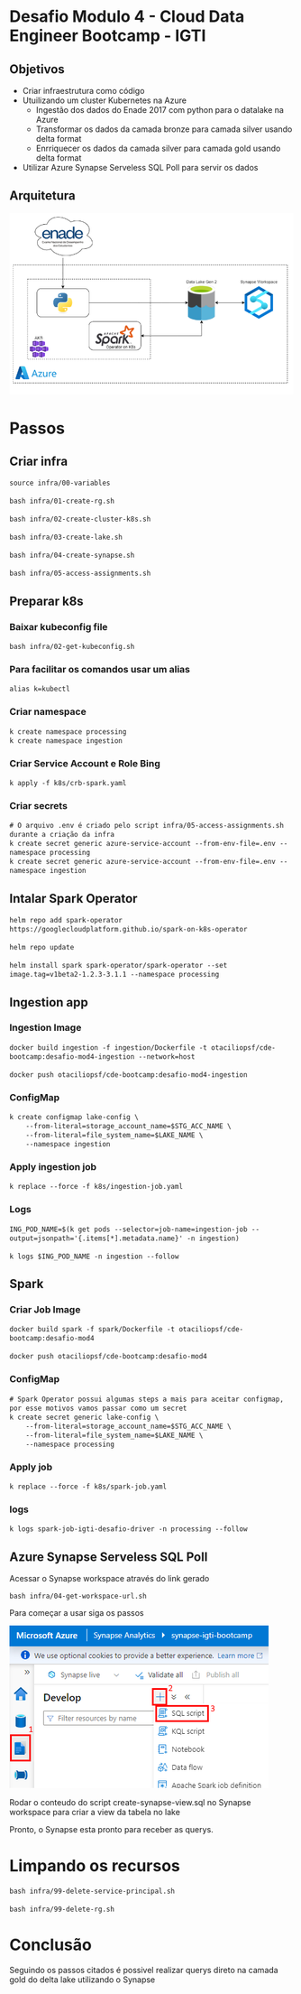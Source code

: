 # Desafio Modulo 4 - Cloud Data Engineer Bootcamp - IGTI

## Objetivos
* Criar infraestrutura como código
* Utuilizando um cluster Kubernetes na Azure
    * Ingestão dos dados do Enade 2017 com python para o datalake na Azure
    * Transformar os dados da camada bronze para camada silver usando delta format
    * Enrriquecer os dados da camada silver para camada gold usando delta format
* Utilizar Azure Synapse Serveless SQL Poll para servir os dados

## Arquitetura
![arquitetura](.attachment/arquitetura.drawio.png "arquitetura")

# Passos

## Criar infra
```
source infra/00-variables

bash infra/01-create-rg.sh

bash infra/02-create-cluster-k8s.sh

bash infra/03-create-lake.sh

bash infra/04-create-synapse.sh

bash infra/05-access-assignments.sh
```

## Preparar k8s

### Baixar kubeconfig file
```
bash infra/02-get-kubeconfig.sh
```

### Para facilitar os comandos usar um alias
```
alias k=kubectl
```

### Criar namespace
```
k create namespace processing
k create namespace ingestion
```

### Criar Service Account e Role Bing
```
k apply -f k8s/crb-spark.yaml
```

### Criar secrets
```
# O arquivo .env é criado pelo script infra/05-access-assignments.sh durante a criação da infra
k create secret generic azure-service-account --from-env-file=.env --namespace processing
k create secret generic azure-service-account --from-env-file=.env --namespace ingestion
```

## Intalar Spark Operator
```
helm repo add spark-operator https://googlecloudplatform.github.io/spark-on-k8s-operator

helm repo update

helm install spark spark-operator/spark-operator --set image.tag=v1beta2-1.2.3-3.1.1 --namespace processing
```

## Ingestion app

### Ingestion Image
```
docker build ingestion -f ingestion/Dockerfile -t otaciliopsf/cde-bootcamp:desafio-mod4-ingestion --network=host

docker push otaciliopsf/cde-bootcamp:desafio-mod4-ingestion
```

### ConfigMap
```
k create configmap lake-config \
    --from-literal=storage_account_name=$STG_ACC_NAME \
    --from-literal=file_system_name=$LAKE_NAME \
    --namespace ingestion
```

### Apply ingestion job
```
k replace --force -f k8s/ingestion-job.yaml
```

### Logs
```
ING_POD_NAME=$(k get pods --selector=job-name=ingestion-job --output=jsonpath='{.items[*].metadata.name}' -n ingestion)

k logs $ING_POD_NAME -n ingestion --follow
```

## Spark

### Criar Job Image
```
docker build spark -f spark/Dockerfile -t otaciliopsf/cde-bootcamp:desafio-mod4

docker push otaciliopsf/cde-bootcamp:desafio-mod4
```

### ConfigMap
```
# Spark Operator possui algumas steps a mais para aceitar configmap, por esse motivos vamos passar como um secret
k create secret generic lake-config \
    --from-literal=storage_account_name=$STG_ACC_NAME \
    --from-literal=file_system_name=$LAKE_NAME \
    --namespace processing
```

### Apply job
```
k replace --force -f k8s/spark-job.yaml
```

### logs
```
k logs spark-job-igti-desafio-driver -n processing --follow
```

## Azure Synapse Serveless SQL Poll
Acessar o Synapse workspace através do link gerado
```
bash infra/04-get-workspace-url.sh
```
Para começar a usar siga os passos

![steps-synapse](.attachment/synapse.png "steps-synapse")

Rodar o conteudo do script create-synapse-view.sql no Synapse workspace para criar a view da tabela no lake

Pronto, o Synapse esta pronto para receber as querys.

# Limpando os recursos
```
bash infra/99-delete-service-principal.sh

bash infra/99-delete-rg.sh
```

# Conclusão
Seguindo os passos citados é possivel realizar querys direto na camada gold do delta lake utilizando o Synapse
